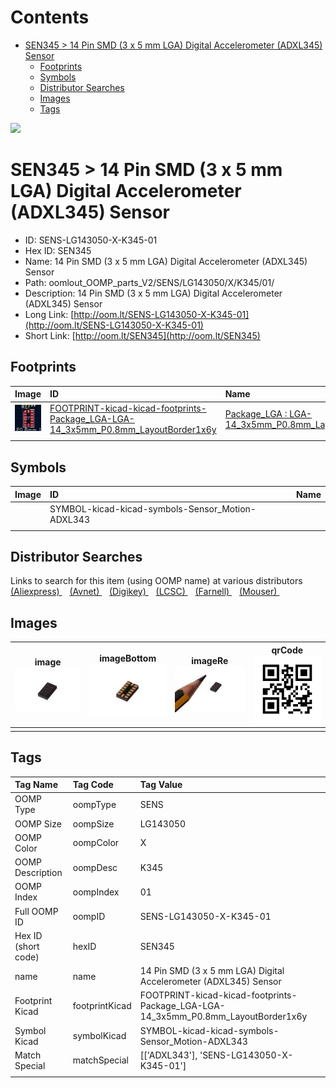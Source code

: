 



Contents
========

* [SEN345 > 14 Pin SMD (3 x 5 mm LGA) Digital Accelerometer (ADXL345) Sensor](#sen345--14-pin-smd-3-x-5-mm-lga-digital-accelerometer-adxl345-sensor)
	* [Footprints](#footprints)
	* [Symbols](#symbols)
	* [Distributor Searches](#distributor-searches)
	* [Images](#images)
	* [Tags](#tags)
  
![][im]
# SEN345 > 14 Pin SMD (3 x 5 mm LGA) Digital Accelerometer (ADXL345) Sensor

- ID: SENS-LG143050-X-K345-01
- Hex ID: SEN345
- Name: 14 Pin SMD (3 x 5 mm LGA) Digital Accelerometer (ADXL345) Sensor
- Path: oomlout_OOMP_parts_V2/SENS/LG143050/X/K345/01/
- Description: 14 Pin SMD (3 x 5 mm LGA) Digital Accelerometer (ADXL345) Sensor
- Long Link: [http://oom.lt/SENS-LG143050-X-K345-01](http://oom.lt/SENS-LG143050-X-K345-01)
- Short Link: [http://oom.lt/SEN345](http://oom.lt/SEN345)

## Footprints
  

|Image|ID|Name|
| :--- | :--- | :--- |
|[![](https://raw.githubusercontent.com/oomlout/oomlout_OOMP_eda_V2/main/FOOTPRINT/kicad/kicad-footprints/Package_LGA/LGA-14_3x5mm_P0.8mm_LayoutBorder1x6y/image_140.png)](https://github.com/oomlout/oomlout_OOMP_eda_V2/tree/main/FOOTPRINT/kicad/kicad-footprints/Package_LGA/LGA-14_3x5mm_P0.8mm_LayoutBorder1x6y/)|[FOOTPRINT-kicad-kicad-footprints-Package_LGA-LGA-14_3x5mm_P0.8mm_LayoutBorder1x6y](https://github.com/oomlout/oomlout_OOMP_eda_V2/tree/main/FOOTPRINT/kicad/kicad-footprints/Package_LGA/LGA-14_3x5mm_P0.8mm_LayoutBorder1x6y/)|[Package_LGA : LGA-14_3x5mm_P0.8mm_LayoutBorder1x6y](https://github.com/oomlout/oomlout_OOMP_eda_V2/tree/main/FOOTPRINT/kicad/kicad-footprints/Package_LGA/LGA-14_3x5mm_P0.8mm_LayoutBorder1x6y/)|
||||

## Symbols
  

|Image|ID|Name|
| :--- | :--- | :--- |
|![]()|SYMBOL-kicad-kicad-symbols-Sensor_Motion-ADXL343||
||||

## Distributor Searches
  
Links to search for this item (using OOMP name) at various distributors  
[(Aliexpress) ](https://www.aliexpress.com/wholesale?SearchText=111714+Pin+SMD+3+x+5+mm+LGA+Digital+Accelerometer+ADXL345+Sensor)&nbsp;&nbsp;&nbsp;[(Avnet) ](https://www.avnet.com/shop/us/search/14+Pin+SMD+3+x+5+mm+LGA+Digital+Accelerometer+ADXL345+Sensor)&nbsp;&nbsp;&nbsp;[(Digikey) ](https://www.digikey.co.uk/en/products/result?s=14+Pin+SMD+3+x+5+mm+LGA+Digital+Accelerometer+ADXL345+Sensor)&nbsp;&nbsp;&nbsp;[(LCSC) ](https://www.lcsc.com/search?q=14+Pin+SMD+3+x+5+mm+LGA+Digital+Accelerometer+ADXL345+Sensor)&nbsp;&nbsp;&nbsp;[(Farnell) ](https://uk.farnell.com/search?st=14+Pin+SMD+3+x+5+mm+LGA+Digital+Accelerometer+ADXL345+Sensor)&nbsp;&nbsp;&nbsp;[(Mouser) ](https://www.mouser.com/c/?q=14+Pin+SMD+3+x+5+mm+LGA+Digital+Accelerometer+ADXL345+Sensor)&nbsp;&nbsp;&nbsp;
## Images
  

|image<br>[![](https://raw.githubusercontent.com/oomlout/oomlout_OOMP_parts_V2/main/SENS/LG143050/X/K345/01/image_140.jpg)](https://github.com/oomlout/oomlout_OOMP_parts_V2/tree/main/SENS/LG143050/X/K345/01/image.jpg)|imageBottom<br>[![](https://raw.githubusercontent.com/oomlout/oomlout_OOMP_parts_V2/main/SENS/LG143050/X/K345/01/image_BOTTOM_140.jpg)](https://github.com/oomlout/oomlout_OOMP_parts_V2/tree/main/SENS/LG143050/X/K345/01/image_BOTTOM.jpg)|imageRe<br>[![](https://raw.githubusercontent.com/oomlout/oomlout_OOMP_parts_V2/main/SENS/LG143050/X/K345/01/image_RE_140.jpg)](https://github.com/oomlout/oomlout_OOMP_parts_V2/tree/main/SENS/LG143050/X/K345/01/image_RE.jpg)|qrCode<br>[![](https://raw.githubusercontent.com/oomlout/oomlout_OOMP_parts_V2/main/SENS/LG143050/X/K345/01/qrCode_140.png)](https://github.com/oomlout/oomlout_OOMP_parts_V2/tree/main/SENS/LG143050/X/K345/01/qrCode.png)|
| :---: | :---: | :---: | :---: |
|||||

## Tags
  

|Tag Name|Tag Code|Tag Value|
| :--- | :--- | :--- |
|OOMP Type|oompType|SENS|
|OOMP Size|oompSize|LG143050|
|OOMP Color|oompColor|X|
|OOMP Description|oompDesc|K345|
|OOMP Index|oompIndex|01|
|Full OOMP ID|oompID|SENS-LG143050-X-K345-01|
|Hex ID (short code)|hexID|SEN345|
|name|name|14 Pin SMD (3 x 5 mm LGA) Digital Accelerometer (ADXL345) Sensor|
|Footprint Kicad|footprintKicad|FOOTPRINT-kicad-kicad-footprints-Package_LGA-LGA-14_3x5mm_P0.8mm_LayoutBorder1x6y|
|Symbol Kicad|symbolKicad|SYMBOL-kicad-kicad-symbols-Sensor_Motion-ADXL343|
|Match Special|matchSpecial|[['ADXL343'], 'SENS-LG143050-X-K345-01']|
||||



[im]: image_450.jpg
